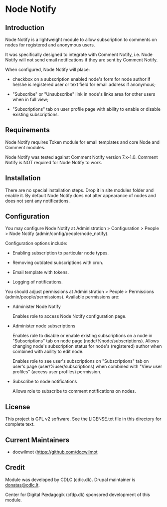 Node Notify
===========

Introduction
------------

Node Notify is a lightweight module to allow subscription to comments
on nodes for registered and anonymous users.

It was specifically designed to integrate with Comment Notify, i.e. Node
Notify will not send email notifications if they are sent by Comment
Notify.

When configured, Node Notify will place:

- checkbox on a subscription enabled node's form for node author if
  he/she is registered user or text field for email address if
  anonymous;

- "Subscribe" or "Unsubscribe" link in node's links area for other
  users when in full view;

- "Subscriptions" tab on user profile page with ability to enable or
  disable existing subscriptions.


Requirements
------------

Node Notify requires Token module for email templates and core Node
and Comment modules.

Node Notify was tested against Comment Notify version 7.x-1.0. Comment
Notify is NOT required for Node Notify to work.


Installation
------------

There are no special installation steps. Drop it in site modules
folder and enable it. By default Node Notify does not alter appearance
of nodes and does not sent any notifications.


Configuration
-------------

You may configure Node Notify at Administration > Configuration >
People > Node Notify (admin/config/people/node_notify).

Configuration options include:

- Enabling subscription to particular node types.

- Removing outdated subscriptions with cron.

- Email template with tokens.

- Logging of notifications.


You should adjust permissions at Administration > People > Permissions
(admin/people/permissions). Available permissions are:

- Administer Node Notify

  Enables role to access Node Notify configuration page.

- Administer node subscriptions

  Enables role to disable or enable existing subscriptions on a node in
  "Subscriptions" tab on node page (node/%node/subscriptions). Allows changing
  node's subscription status for node's (registered) author when combined with
  ability to edit node.

  Enables role to see user's subscriptions on "Subscriptions" tab on user's page
  (user/%user/subscriptions) when combined with "View user profiles" (access
  user profiles) permission.

- Subscribe to node notifications

  Allows role to subscribe to comment notifications on nodes.


License
-------

This project is GPL v2 software. See the LICENSE.txt file in this directory for
complete text.

Current Maintainers
-------------------

- docwilmot (https://github.com/docwilmot

Credit
-------

Module was developed by CDLC (cdlc.dk). Drupal maintainer is
donatas@cdlc.lt.

Center for Digital Pædagogik (cfdp.dk) sponsored development of this
module.
